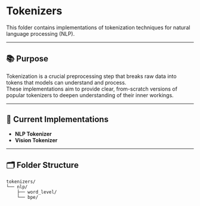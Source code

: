 # Tokenizers

This folder contains implementations of tokenization techniques for natural language processing (NLP).

---

## 📚 Purpose

Tokenization is a crucial preprocessing step that breaks raw data into tokens that models can understand and process.  
These implementations aim to provide clear, from-scratch versions of popular tokenizers to deepen understanding of their inner workings.

---

## 🚀 Current Implementations

- **NLP Tokenizer** 
- **Vision Tokenizer**
  
---

## 🗂️ Folder Structure

```
tokenizers/
└── nlp/
    ├── word_level/
    └── bpe/
```
